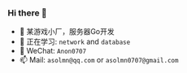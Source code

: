 ### Hi there 👋

- 🔭 某游戏小厂，服务器Go开发
- 🌱 正在学习: `network` and `database`
- 💬 WeChat: `Anon0707`
- 📫 Mail: `asolmn@qq.com` or `asolmn0707@gmail.com`
